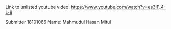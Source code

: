 Link to unlisted youtube video:
https://www.youtube.com/watch?v=es3IF_4-L-8

Submitter
18101066 Name: Mahmudul Hasan Mitul
